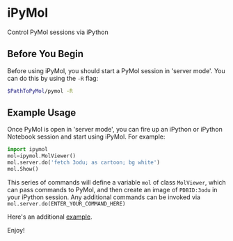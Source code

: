 iPyMol
======

Control PyMol sessions via iPython

Before You Begin
----------------
Before using iPyMol, you should start a PyMol session in 'server mode'. You can do this by using the ```-R``` flag:

```bash
$PathToPyMol/pymol -R
```


Example Usage
--------------
Once PyMol is open in 'server mode', you can fire up an iPython or iPython Notebook session and start using iPyMol. For example:

```python
import ipymol
mol=ipymol.MolViewer()
mol.server.do('fetch 3odu; as cartoon; bg white')
mol.Show()
```
This series of commands will define a variable ```mol``` of class ```MolViewer```, which can pass commands to PyMol, and then create an image of ```PDBID:3odu``` in your iPython session.
Any additional commands can be invoked via ```mol.server.do(ENTER_YOUR_COMMAND_HERE)```

Here's an additional [example](http://nbviewer.ipython.org/urls/raw.github.com/cxhernandez/iPyMol/master/Example.ipynb).

Enjoy!

